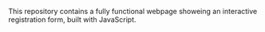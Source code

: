This repository contains a fully functional webpage showeing an interactive registration form, built with JavaScript.
